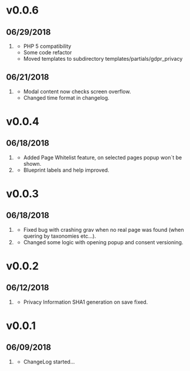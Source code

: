 # v0.0.6
## 06/29/2018

1. [](#improved)
    * PHP 5 compatibility
    * Some code refactor
    * Moved templates to subdirectory templates/partials/gdpr_privacy

## 06/21/2018

1. [](#improved)
    * Modal content now checks screen overflow.
    * Changed time format in changelog.

# v0.0.4
## 06/18/2018

1. [](#new)
    * Added Page Whitelist feature, on selected pages popup won`t be shown.
1. [](#improved)
    * Blueprint labels and help improved.

# v0.0.3
## 06/18/2018

1. [](#bugfix)
    * Fixed bug with crashing grav when no real page was found (when quering by taxonomies etc...).
1. [](#improved)
    * Changed some logic with opening popup and consent versioning.

# v0.0.2
## 06/12/2018

1. [](#bugfix)
    * Privacy Information SHA1 generation on save fixed.

# v0.0.1
## 06/09/2018

1. [](#new)
    * ChangeLog started...
